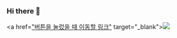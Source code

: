 ### Hi there 👋

<a href=["버튼을 눌렀을 때 이동할 링크"](https://www.instagram.com/xxmin_0/) target="_blank"><img src="https://img.shields.io/badge/Instagram-E4405F?style=for-the-badge&logo=instagram&logoColor=white">
